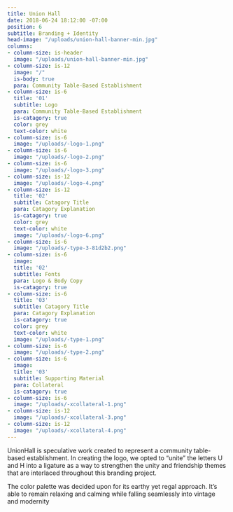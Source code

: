 ```yaml
---
title: Union Hall
date: 2018-06-24 18:12:00 -07:00
position: 6
subtitle: Branding + Identity
head-image: "/uploads/union-hall-banner-min.jpg"
columns:
- column-size: is-header
  image: "/uploads/union-hall-banner-min.jpg"
- column-size: is-12
  image: "/"
  is-body: true
  para: Community Table-Based Establishment
- column-size: is-6
  title: '01'
  subtitle: Logo
  para: Community Table-Based Establishment
  is-catagory: true
  color: grey
  text-color: white
- column-size: is-6
  image: "/uploads/-logo-1.png"
- column-size: is-6
  image: "/uploads/-logo-2.png"
- column-size: is-6
  image: "/uploads/-logo-3.png"
- column-size: is-12
  image: "/uploads/-logo-4.png"
- column-size: is-12
  title: '02'
  subtitle: Catagory Title
  para: Catagory Explanation
  is-catagory: true
  color: grey
  text-color: white
  image: "/uploads/-logo-6.png"
- column-size: is-6
  image: "/uploads/-type-3-81d2b2.png"
- column-size: is-6
  image: 
  title: '02'
  subtitle: Fonts
  para: Logo & Body Copy
  is-catagory: true
- column-size: is-6
  title: '03'
  subtitle: Catagory Title
  para: Catagory Explanation
  is-catagory: true
  color: grey
  text-color: white
  image: "/uploads/-type-1.png"
- column-size: is-6
  image: "/uploads/-type-2.png"
- column-size: is-6
  image: 
  title: '03'
  subtitle: Supporting Material
  para: Collateral
  is-catagory: true
- column-size: is-6
  image: "/uploads/-xcollateral-1.png"
- column-size: is-12
  image: "/uploads/-xcollateral-3.png"
- column-size: is-12
  image: "/uploads/-xcollateral-4.png"
---
```


UnionHall is speculative work created to represent a community table-based establishment. In creating the logo, we opted to “unite” the letters U and H into a ligature as a way to strengthen the unity and friendship themes that are interlaced throughout this branding project. 


The color palette was decided upon for its earthy yet regal approach. It’s able to remain relaxing and calming while falling seamlessly into vintage and modernity 
